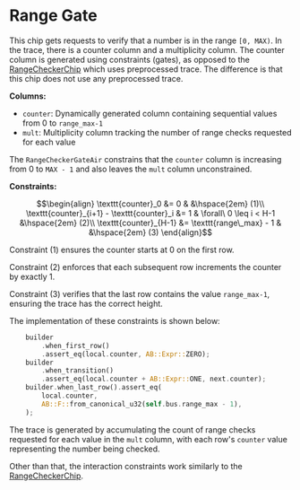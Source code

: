 # Range Gate

This chip gets requests to verify that a number is in the range `[0, MAX)`.
In the trace, there is a counter column and a multiplicity column.
The counter column is generated using constraints (gates), as opposed to the [RangeCheckerChip](../range/README.md) which uses preprocessed trace.
The difference is that this chip does not use any preprocessed trace.

**Columns:**
- `counter`: Dynamically generated column containing sequential values from 0 to `range_max-1`
- `mult`: Multiplicity column tracking the number of range checks requested for each value

The `RangeCheckerGateAir` constrains that the `counter` column is increasing from 0 to `MAX - 1` and also leaves the `mult` column unconstrained.

**Constraints:**

```math
\begin{align}
\texttt{counter}_0 &= 0 & &\hspace{2em} (1)\\
\texttt{counter}_{i+1} - \texttt{counter}_i &= 1 & \forall\ 0 \leq i < H-1 &\hspace{2em} (2)\\
\texttt{counter}_{H-1} &= \texttt{range\_max} - 1 & &\hspace{2em} (3)
\end{align}
```

Constraint (1) ensures the counter starts at 0 on the first row.

Constraint (2) enforces that each subsequent row increments the counter by exactly 1.

Constraint (3) verifies that the last row contains the value `range_max-1`, ensuring the trace has the correct height.

The implementation of these constraints is shown below:

```rust
    builder
        .when_first_row()
        .assert_eq(local.counter, AB::Expr::ZERO);
    builder
        .when_transition()
        .assert_eq(local.counter + AB::Expr::ONE, next.counter);
    builder.when_last_row().assert_eq(
        local.counter,
        AB::F::from_canonical_u32(self.bus.range_max - 1),
    );
```

The trace is generated by accumulating the count of range checks requested for each value in the `mult` column, with each row's `counter` value representing the number being checked.

Other than that, the interaction constraints work similarly to the [RangeCheckerChip](../range/README.md).
